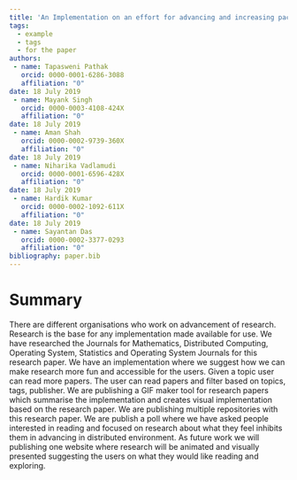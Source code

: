 ```yaml
---
title: 'An Implementation on an effort for advancing and increasing pace of research'
tags:
  - example
  - tags
  - for the paper
authors:
 - name: Tapasweni Pathak
   orcid: 0000-0001-6286-3088
   affiliation: "0"
date: 18 July 2019
 - name: Mayank Singh
   orcid: 0000-0003-4108-424X
   affiliation: "0"
date: 18 July 2019
 - name: Aman Shah
   orcid: 0000-0002-9739-360X
   affiliation: "0"
date: 18 July 2019
 - name: Niharika Vadlamudi
   orcid: 0000-0001-6596-428X
   affiliation: "0"
date: 18 July 2019
 - name: Hardik Kumar
   orcid: 0000-0002-1092-611X
   affiliation: "0"
date: 18 July 2019
 - name: Sayantan Das
   orcid: 0000-0002-3377-0293
   affiliation: "0"
bibliography: paper.bib
---
```


# Summary

There are different organisations who work on advancement of research. Research
is the base for any implementation made available for use. We have researched the
Journals for Mathematics, Distributed Computing, Operating System, Statistics
and Operating System Journals for this research paper. We have an implementation where
we suggest how we can make research more fun and accessible for the users. Given
a topic user can read more papers. The user can read papers and filter based on
topics, tags, publisher. We are publishing a GIF maker tool for research papers
which summarise the implementation and creates visual implementation based on
the research paper. We are publishing multiple repositories with this research paper.
We are publish a poll where we have asked people interested in reading and focused on research
about what they feel inhibits them in advancing in distributed environment. As
future work we will publishing one website where research will be animated and
visually presented suggesting the users on what they would like reading and exploring.
